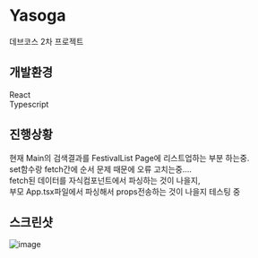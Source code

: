 # Yasoga
데브코스 2차 프로젝트

## 개발환경
React<br>
Typescript

## 진행상황

현재 Main의 검색결과를 FestivalList Page에 리스트업하는 부분 하는중.<br>
set함수랑 fetch간에 순서 문제 때문에 오류 고치는중....<br>
fetch된 데이터를 자식컴포넌트에서 파싱하는 것이 나을지,<br>
부모 App.tsx파일에서 파싱해서 props전송하는 것이 나을지 테스팅 중<br>

## 스크린샷

![image](https://github.com/user-attachments/assets/28e35ed3-dfff-44e5-9d49-1aaed9239088)
